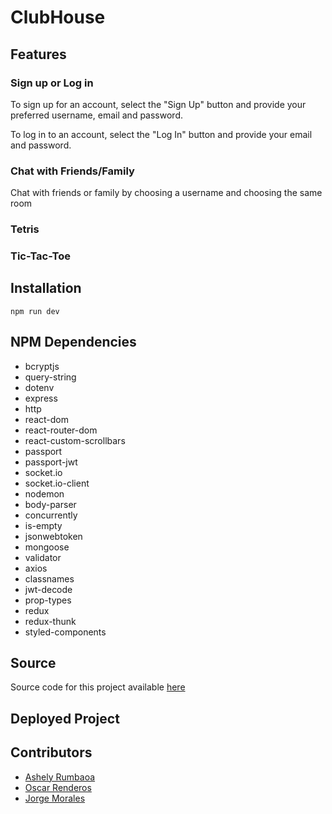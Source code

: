 # ClubHouse

## Features

### Sign up or Log in

To sign up for an account, select the "Sign Up" button and provide your preferred username, email and password.

To log in to an account, select the "Log In" button and provide your email and password.

### Chat with Friends/Family
Chat with friends or family by choosing a username and choosing the same room

### Tetris

### Tic-Tac-Toe

## Installation

```npm run dev```

## NPM Dependencies

- bcryptjs
- query-string
- dotenv
- express
- http
- react-dom
- react-router-dom
- react-custom-scrollbars
- passport
- passport-jwt
- socket.io
- socket.io-client
- nodemon
- body-parser
- concurrently
- is-empty
- jsonwebtoken
- mongoose
- validator
- axios
- classnames
- jwt-decode
- prop-types
- redux
- redux-thunk
- styled-components


## Source

Source code for this project available [here](https://github.com/AshelyNicole/ReactProject3)

## Deployed Project

## Contributors

-  [Ashely Rumbaoa](https://github.com/AshelyNicole)
-  [Oscar Renderos](https://github.com/orenderos)
-  [Jorge Morales](https://github.com/jmorales113)
